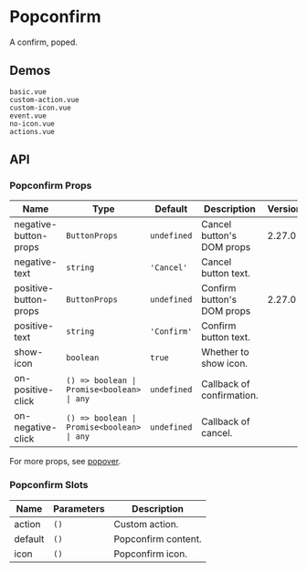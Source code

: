 # Popconfirm

A confirm, poped.

## Demos

```demo
basic.vue
custom-action.vue
custom-icon.vue
event.vue
no-icon.vue
actions.vue
```

## API

### Popconfirm Props

| Name | Type | Default | Description | Version |
| --- | --- | --- | --- | --- |
| negative-button-props | `ButtonProps` | `undefined` | Cancel button's DOM props | 2.27.0 |
| negative-text | `string` | `'Cancel'` | Cancel button text. |  |
| positive-button-props | `ButtonProps` | `undefined` | Confirm button's DOM props | 2.27.0 |
| positive-text | `string` | `'Confirm'` | Confirm button text. |  |
| show-icon | `boolean` | `true` | Whether to show icon. |  |
| on-positive-click | `() => boolean \| Promise<boolean> \| any` | `undefined` | Callback of confirmation. |  |
| on-negative-click | `() => boolean \| Promise<boolean> \| any` | `undefined` | Callback of cancel. |  |

For more props, see [popover](popover#Popover-Props).

### Popconfirm Slots

| Name    | Parameters | Description         |
| ------- | ---------- | ------------------- |
| action  | `()`       | Custom action.      |
| default | `()`       | Popconfirm content. |
| icon    | `()`       | Popconfirm icon.    |
